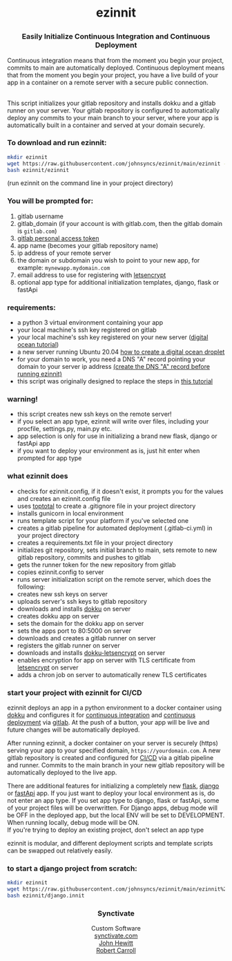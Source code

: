 # <p align="center">ezinnit
### <p align="center">Easily Initialize Continuous Integration and Continuous Deployment</p>
Continuous integration means that from the moment you begin your project, 
commits to main are automatically deployed. 
Continuous deployment means that from the moment you begin your project, 
you have a live build of your app in a container on a remote server 
with a secure public connection. 

<br>This script initializes your gitlab repository and installs dokku and a gitlab runner on your server. 
Your gitlab repository is configured to 
automatically deploy any commits to your main branch
to your server, where your app is automatically built in a container
and served at your domain securely.


### To download and run ezinnit:
```bash
mkdir ezinnit
wget https://raw.githubusercontent.com/johnsyncs/ezinnit/main/ezinnit -P ezinnit
bash ezinnit/ezinnit
```
(run ezinnit on the command line in your project directory)



### You will be prompted for:
1. gitlab username
2. gitlab_domain (if your account is with gitlab.com, then the gitlab domain is `gitlab.com`)
3. [gitlab personal access token](tutorial/tutorials/link_to_gitlab_and_dokku/get_personal_access_token.md)
4. app name (becomes your gitlab repository name)
5. ip address of your remote server
6. the domain or subdomain you wish to point to your new app, for example: `mynewapp.mydomain.com`
7. email address to use for registering with [letsencrypt](https://letsencrypt.org/)
8. optional app type for additional initialization templates, django, flask or fastApi

### requirements:
* a python 3 virtual environment containing your app
* your local machine's ssh key registered on gitlab
* your local machine's ssh key registered on your new server ([digital ocean tutorial](tutorial/tutorials/digital_ocean_tutorial/create_digital_ocean_droplet.md))
* a new server running Ubuntu 20.04 [how to create a digital ocean droplet](tutorial/tutorials/digital_ocean_tutorial/create_digital_ocean_droplet.md)
* for your domain to work, you need a DNS \"A\" record pointing your domain to your server ip address [(create the DNS \"A\" record before running ezinnit)](tutorial/tutorials/link_to_gitlab_and_dokku/point_url_to_dokku_app.md)
* this script was originally designed to replace the steps in [this tutorial](tutorial/deployment_tutorial.md)

### warning!
* this script creates new ssh keys on the remote server!
* if you select an app type, ezinnit will write over files, including your procfile, settings.py, main.py etc.
* app selection is only for use in initializing a brand new flask, django or fastApi app
* if you want to deploy your environment as is, just hit enter when prompted for app type

### what ezinnit does
* checks for ezinnit.config, if it doesn't exist, it prompts you for the values and creates an ezinnit.config file
* uses [toptotal](https://www.toptal.com/developers/gitignore) to create a .gitignore file in your project directory
* installs gunicorn in local environment
* runs template script for your platform if you've selected one
* creates a gitlab pipeline for automated deployment (.gitlab-ci.yml) in your project directory
* creates a requirements.txt file in your project directory
* initializes git repository, sets initial branch to main, sets remote to new gitlab repository, commits and pushes to gitlab
* gets the runner token for the new repository from gitlab
* copies ezinnit.config to server
* runs server initialization script on the remote server, which does the following:
* creates new ssh keys on server
* uploads server's ssh keys to gitlab repository
* downloads and installs [dokku](https://dokku.com/) on server
* creates dokku app on server
* sets the domain for the dokku app on server
* sets the apps port to 80:5000 on server
* downloads and creates a gitlab runner on server
* registers the gitlab runner on server
* downloads and installs [dokku-letsencrypt](https://github.com/dokku/dokku-letsencrypt) on server
* enables encryption for app on server with TLS certificate from [letsencrypt](https://letsencrypt.org/) on server
* adds a chron job on server to automatically renew TLS certificates

### start your project with ezinnit for CI/CD 

ezinnit deploys an app in a python environment to a docker container using [dokku](https://dokku.com/) and configures it for [continuous integration](https://en.wikipedia.org/wiki/Continuous_integration) and [continuous deployment](https://en.wikipedia.org/wiki/Continuous_deployment) via [gitlab](https://gitlab.com).
At the push of a button, your app will be live and future changes will be automatically deployed.

After running ezinnit, a docker container on your server is securely (https) serving your app to your specified domain, `https://yourdomain.com`. A new gitlab repository is created and configured for [CI/CD](https://en.wikipedia.org/wiki/CI/CD) via a gitlab pipeline and runner. Commits to the main branch in your new gitlab repository will be automatically deployed to the live app.

There are additional features for initializing a completely new [flask](https://flask.palletsprojects.com/), [django](https://www.djangoproject.com/) or [fastApi](https://fastapi.tiangolo.com/) app. If you just want to deploy your local environment as is, do not enter an app type. If you set app type to django, flask or fastApi, some of your project files will be overwritten. For Django apps, debug mode will be OFF in the deployed app, but the local ENV will be set to DEVELOPMENT. When running locally, debug mode will be ON. \
If you're trying to deploy an existing project, don't select an app type

ezinnit is modular, and different deployment scripts and template scripts can be swapped out relatively easily.

### to start a django project from scratch:

```bash
mkdir ezinnit
wget https://raw.githubusercontent.com/johnsyncs/ezinnit/main/ezinnit%20template%20scripts/django.innit -P ezinnit
bash ezinnit/django.innit
```

### <p align="center">Synctivate
<p align="center">Custom Software
<br><a href="https://synctivate">synctivate.com</a>
<br><a href="https://github.com/johnhewi">John Hewitt</a>
<br><a href="https://github.com/robswc">Robert Carroll</a>

